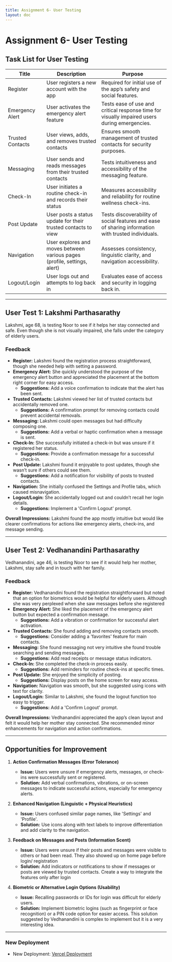 ```yaml
---
title: Assignment 6- User Testing
layout: doc
---
```


# Assignment 6- User Testing


## Task List for User Testing

| Title              | Description                                                              | Purpose                                                                                                     |
|--------------------|--------------------------------------------------------------------------|-------------------------------------------------------------------------------------------------------------|
| Register           | User registers a new account with the app                               | Required for initial use of the app’s safety and social features.                                           |
| Emergency Alert    | User activates the emergency alert feature                               | Tests ease of use and critical response time for visually impaired users during emergencies.               |
| Trusted Contacts   | User views, adds, and removes trusted contacts                           | Ensures smooth management of trusted contacts for security purposes.                                        |
| Messaging          | User sends and reads messages from their trusted contacts                | Tests intuitiveness and accessibility of the messaging feature.                                             |
| Check-In           | User initiates a routine check-in and records their status               | Measures accessibility and reliability for routine wellness check-ins.                                      |
| Post Update        | User posts a status update for their trusted contacts to view            | Tests discoverability of social features and ease of sharing information with trusted individuals.          |
| Navigation         | User explores and moves between various pages (profile, settings, alert) | Assesses consistency, linguistic clarity, and navigation accessibility.                                     |
| Logout/Login       | User logs out and attempts to log back in                                | Evaluates ease of access and security in logging back in.                                                   |

---

## User Test 1: Lakshmi Parthasarathy

Lakshmi, age 68, is testing Noor to see if it helps her stay connected and safe. Even though she is not visually impaired, she falls under the category of elderly users.

### Feedback

- **Register:** Lakshmi found the registration process straightforward, though she needed help with setting a password.
- **Emergency Alert:** She quickly understood the purpose of the emergency alert button and appreciated the placement at the bottom right corner for easy access.
  - **Suggestions:** Add a voice confirmation to indicate that the alert has been sent.
- **Trusted Contacts:** Lakshmi viewed her list of trusted contacts but accidentally removed one.
  - **Suggestions:** A confirmation prompt for removing contacts could prevent accidental removals.
- **Messaging:** Lakshmi could open messages but had difficulty composing one.
  - **Suggestions:** Add a verbal or haptic confirmation when a message is sent.
- **Check-In:** She successfully initiated a check-in but was unsure if it registered her status.
  - **Suggestions:** Provide a confirmation message for a successful check-in.
- **Post Update:** Lakshmi found it enjoyable to post updates, though she wasn’t sure if others could see them.
  - **Suggestions:** Add a notification for visibility of posts to trusted contacts.
- **Navigation:** She initially confused the Settings and Profile tabs, which caused misnavigation.
- **Logout/Login:** She accidentally logged out and couldn’t recall her login details.
  - **Suggestions:** Implement a 'Confirm Logout' prompt.

**Overall Impressions:** Lakshmi found the app mostly intuitive but would like clearer confirmations for actions like emergency alerts, check-ins, and message sending.

---

## User Test 2: Vedhanandini Parthasarathy

Vedhanandini, age 46, is testing Noor to see if it would help her mother, Lakshmi, stay safe and in touch with her family.

### Feedback

- **Register:** Vedhanandini found the registration straightforward but noted that an option for biometrics would be helpful for elderly users. Although she was very perplexed when she saw messages before she registered
- **Emergency Alert:** She liked the placement of the emergency alert button but expected a confirmation message.
  - **Suggestions:** Add a vibration or confirmation for successful alert activation.
- **Trusted Contacts:** She found adding and removing contacts smooth.
  - **Suggestions:** Consider adding a 'favorites' feature for main contacts.
- **Messaging:** She found messaging not very intuitive she found trouble searching and sending messages.
  - **Suggestions:** Add read receipts or message status indicators.
- **Check-In:** She completed the check-in process easily.
  - **Suggestions:** Add reminders for routine check-ins at specific times.
- **Post Update:** She enjoyed the simplicity of posting.
  - **Suggestions:** Display posts on the home screen for easy access.
- **Navigation:** Navigation was smooth, but she suggested using icons with text for clarity.
- **Logout/Login:** Similar to Lakshmi, she found the logout function too easy to trigger.
  - **Suggestions:** Add a 'Confirm Logout' prompt.

**Overall Impressions:** Vedhanandini appreciated the app’s clean layout and felt it would help her mother stay connected. She recommended minor enhancements for navigation and action confirmations.

---

## Opportunities for Improvement

1. **Action Confirmation Messages (Error Tolerance)**
   - **Issue:** Users were unsure if emergency alerts, messages, or check-ins were successfully sent or registered.
   - **Solution:** Add verbal confirmations, vibrations, or on-screen messages to indicate successful actions, especially for emergency alerts.

2. **Enhanced Navigation (Linguistic + Physical Heuristics)**
   - **Issue:** Users confused similar page names, like 'Settings' and 'Profile'.
   - **Solution:** Use icons along with text labels to improve differentiation and add clarity to the navigation.

3. **Feedback on Messages and Posts (Information Scent)**
   - **Issue:** Users were unsure if their posts and messages were visible to others or had been read. They also showed up on home page before login/ registration
   - **Solution:** Add indicators or notifications to show if messages or posts are viewed by trusted contacts. Create a way to integrate the features only after login

4. **Biometric or Alternative Login Options (Usability)**
   - **Issue:** Recalling passwords or IDs for login was difficult for elderly users.
   - **Solution:** Implement biometric logins (such as fingerprint or face recognition) or a PIN code option for easier access. This solution suggested by Vedhanandini is complex to implement but it is a very interesting idea.

---

### New Deployment
- New Deployment: [Vercel Deployment](https://vercel.com/manasa-kudumus-projects/noor-frontend-1)